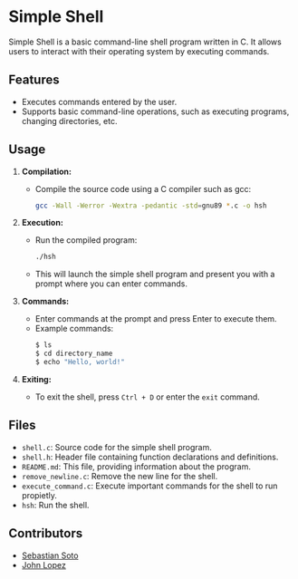 # Simple Shell

Simple Shell is a basic command-line shell program written in C. It allows users to interact with their operating system by executing commands.

## Features

- Executes commands entered by the user.
- Supports basic command-line operations, such as executing programs, changing directories, etc.

## Usage

1. **Compilation:** 
   - Compile the source code using a C compiler such as gcc:
     ```sh
     gcc -Wall -Werror -Wextra -pedantic -std=gnu89 *.c -o hsh
     ```

2. **Execution:**
   - Run the compiled program:
     ```sh
     ./hsh
     ```
   - This will launch the simple shell program and present you with a prompt where you can enter commands.

3. **Commands:**
   - Enter commands at the prompt and press Enter to execute them.
   - Example commands:
     ```sh
     $ ls
     $ cd directory_name
     $ echo "Hello, world!"
     ```

4. **Exiting:**
   - To exit the shell, press `Ctrl + D` or enter the `exit` command.

## Files

- `shell.c`: Source code for the simple shell program.
- `shell.h`: Header file containing function declarations and definitions.
- `README.md`: This file, providing information about the program.
- `remove_newline.c`: Remove the new line for the shell.
- `execute_command.c`: Execute important commands for the shell to run propietly.
- `hsh`: Run the shell.

## Contributors

- [Sebastian Soto](https://github.com/soto2571)
- [John Lopez](https://github.com/JohnLopezCabrera)

